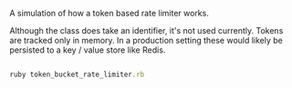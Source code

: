 A simulation of how a token based rate limiter works.

Although the class does take an identifier, it's not used currently.
Tokens are tracked only in memory. In a production setting these would likely be persisted to a key / value store like Redis.

```ruby

ruby token_bucket_rate_limiter.rb

```
